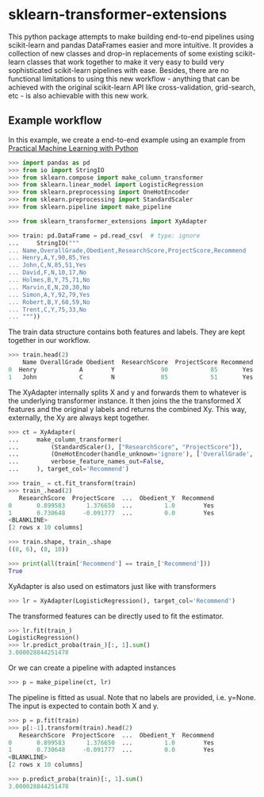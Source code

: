 # sklearn-transformer-extensions

This python package attempts to make building end-to-end pipelines using
scikit-learn and pandas DataFrames easier and more intuitive. It provides a
collection of new classes and drop-in replacements of some existing
scikit-learn classes that work together to make it very easy to build very
sophisticated scikit-learn pipelines with ease. Besides, there are no
functional limitations to using this new workflow - anything that can be
achieved with the original scikit-learn API like cross-validation, grid-search,
etc - is also achievable with this new work. 

## Example workflow

In this example, we create a end-to-end example using an example from [Practical Machine Learning with Python](https://github.com/dipanjanS/practical-machine-learning-with-python/blob/master/notebooks/Ch01_Machine_Learning_Basics/Predicting%20Student%20Recommendation%20Machine%20Learning%20Pipeline.ipynb)

```python
>>> import pandas as pd
>>> from io import StringIO
>>> from sklearn.compose import make_column_transformer
>>> from sklearn.linear_model import LogisticRegression
>>> from sklearn.preprocessing import OneHotEncoder
>>> from sklearn.preprocessing import StandardScaler
>>> from sklearn.pipeline import make_pipeline

>>> from sklearn_transformer_extensions import XyAdapter

>>> train: pd.DataFrame = pd.read_csv(  # type: ignore
...     StringIO("""
... Name,OverallGrade,Obedient,ResearchScore,ProjectScore,Recommend
... Henry,A,Y,90,85,Yes
... John,C,N,85,51,Yes
... David,F,N,10,17,No
... Holmes,B,Y,75,71,No
... Marvin,E,N,20,30,No
... Simon,A,Y,92,79,Yes
... Robert,B,Y,60,59,No
... Trent,C,Y,75,33,No
... """))

```

The train data structure contains both features and labels. They are kept
together in our workflow.

```python
>>> train.head(2)
    Name OverallGrade Obedient  ResearchScore  ProjectScore Recommend
0  Henry            A        Y             90            85       Yes
1   John            C        N             85            51       Yes

```

The XyAdapter internally splits X and y and forwards them to whatever is the
underlying transformer instance. It then joins the the transformed X features
and the original y labels and returns the combined Xy. This way, externally,
the Xy are always kept together.

```python
>>> ct = XyAdapter(
...     make_column_transformer(
...         (StandardScaler(), ["ResearchScore", "ProjectScore"]),
...         (OneHotEncoder(handle_unknown='ignore'), ['OverallGrade', 'Obedient']),
...         verbose_feature_names_out=False,
...     ), target_col='Recommend')

>>> train_ = ct.fit_transform(train)
>>> train_.head(2)
   ResearchScore  ProjectScore  ...  Obedient_Y  Recommend
0       0.899583      1.376650  ...         1.0        Yes
1       0.730648     -0.091777  ...         0.0        Yes
<BLANKLINE>
[2 rows x 10 columns]

>>> train.shape, train_.shape
((8, 6), (8, 10))

>>> print(all(train['Recommend'] == train_['Recommend']))
True

```

XyAdapter is also used on estimators just like with transformers

```python
>>> lr = XyAdapter(LogisticRegression(), target_col='Recommend')

```

The transformed features can be directly used to fit the estimator.

```python
>>> lr.fit(train_)
LogisticRegression()
>>> lr.predict_proba(train_)[:, 1].sum()
3.000028844251478

```

Or we can create a pipeline with adapted instances

```python
>>> p = make_pipeline(ct, lr)

```

The pipeline is fitted as usual. Note that no labels are provided, i.e. y=None.
The input is expected to contain both X and y.

```python
>>> p = p.fit(train)
>>> p[:-1].transform(train).head(2)
   ResearchScore  ProjectScore  ...  Obedient_Y  Recommend
0       0.899583      1.376650  ...         1.0        Yes
1       0.730648     -0.091777  ...         0.0        Yes
<BLANKLINE>
[2 rows x 10 columns]

>>> p.predict_proba(train)[:, 1].sum()
3.000028844251478

```
